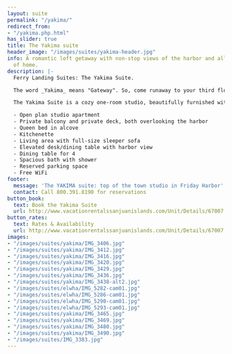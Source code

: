 ```yaml
---
layout: suite
permalink: "/yakima/"
redirect_from:
- "/yakima.php.html"
has_slider: true
title: The Yakima suite
header_image: "/images/suites/yakima-header.jpg"
info: A romantic loft getaway with non-stop views of the harbor and all the comforts
  of home.
description: |-
  Ferry Landing Suites: The Yakima Suite.

  The word _Yakima_ means "Gateway". So, come runaway to your third floor loft in the heart of Friday Harbor.

  The Yakima Suite is a cozy one-room studio, beautifully furnished with a:

  - Open plan studio apartment
  - Private balcony and private deck, both overlooking the harbor
  - Queen bed in alcove
  - Kitchenette
  - Living area with full-size sleeper sofa
  - Elevated desk/dining table with harbor view
  - Dining table for 4
  - Spacious bath with shower
  - Reserved parking space
  - Free WiFi
footer:
  message: 'The YAKIMA suite: top of the town studio in Friday Harbor'
  contact: Call 800.391.8190 for reservations
button_book:
  text: Book the Yakima Suite
  url: http://www.vacationrentalssanjuanislands.com/Unit/Details/67007
button_rates:
  text: Rates & Availability
  url: http://www.vacationrentalssanjuanislands.com/Unit/Details/67007
images:
- "/images/suites/yakima/IMG_3406.jpg"
- "/images/suites/yakima/IMG_3412.jpg"
- "/images/suites/yakima/IMG_3416.jpg"
- "/images/suites/yakima/IMG_3420.jpg"
- "/images/suites/yakima/IMG_3429.jpg"
- "/images/suites/yakima/IMG_3436.jpg"
- "/images/suites/yakima/IMG_3438-alt2.jpg"
- "/images/suites/elwha/IMG_5282-cam01.jpg"
- "/images/suites/elwha/IMG_5286-cam01.jpg"
- "/images/suites/elwha/IMG_5290-cam01.jpg"
- "/images/suites/elwha/IMG_5293-cam01.jpg"
- "/images/suites/yakima/IMG_3465.jpg"
- "/images/suites/yakima/IMG_3469.jpg"
- "/images/suites/yakima/IMG_3480.jpg"
- "/images/suites/yakima/IMG_3490.jpg"
- "/images/suites/IMG_3383.jpg"
---
```

